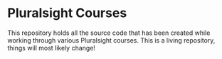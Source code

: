 # Pluralsight Courses
This repository holds all the source code that has been created while working through various Pluralsight courses. This is a living repository, things will most likely change!
